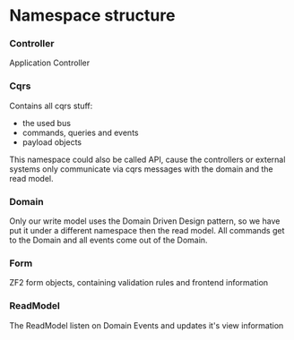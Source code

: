 Namespace structure
===================

### Controller

Application Controller

### Cqrs

Contains all cqrs stuff:
- the used bus
- commands, queries and events
- payload objects

This namespace could also be called API, cause the controllers or external systems
only communicate via cqrs messages with the domain and the read model.

### Domain

Only our write model uses the Domain Driven Design pattern, so we have put it under
a different namespace then the read model. All commands get to the Domain and all
events come out of the Domain.

### Form

ZF2 form objects, containing validation rules and frontend information

### ReadModel

The ReadModel listen on Domain Events and updates it's view information

